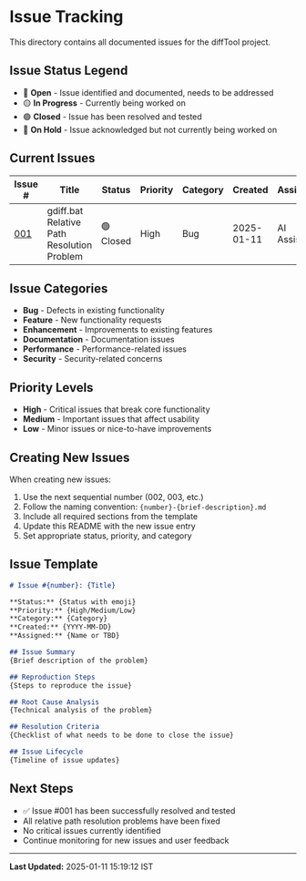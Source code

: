 # Issue Tracking

This directory contains all documented issues for the diffTool project.

## Issue Status Legend

- 🔴 **Open** - Issue identified and documented, needs to be addressed
- 🟡 **In Progress** - Currently being worked on
- 🟢 **Closed** - Issue has been resolved and tested
- 🔵 **On Hold** - Issue acknowledged but not currently being worked on

## Current Issues

| Issue # | Title | Status | Priority | Category | Created | Assigned |
|---------|-------|--------|----------|----------|---------|----------|
| [001](001-gdiff-relative-path-resolution.md) | gdiff.bat Relative Path Resolution Problem | 🟢 Closed | High | Bug | 2025-01-11 | AI Assistant |

## Issue Categories

- **Bug** - Defects in existing functionality
- **Feature** - New functionality requests
- **Enhancement** - Improvements to existing features
- **Documentation** - Documentation issues
- **Performance** - Performance-related issues
- **Security** - Security-related concerns

## Priority Levels

- **High** - Critical issues that break core functionality
- **Medium** - Important issues that affect usability
- **Low** - Minor issues or nice-to-have improvements

## Creating New Issues

When creating new issues:

1. Use the next sequential number (002, 003, etc.)
2. Follow the naming convention: `{number}-{brief-description}.md`
3. Include all required sections from the template
4. Update this README with the new issue entry
5. Set appropriate status, priority, and category

## Issue Template

```markdown
# Issue #{number}: {Title}

**Status:** {Status with emoji}
**Priority:** {High/Medium/Low}
**Category:** {Category}
**Created:** {YYYY-MM-DD}
**Assigned:** {Name or TBD}

## Issue Summary
{Brief description of the problem}

## Reproduction Steps
{Steps to reproduce the issue}

## Root Cause Analysis
{Technical analysis of the problem}

## Resolution Criteria
{Checklist of what needs to be done to close the issue}

## Issue Lifecycle
{Timeline of issue updates}
```

## Next Steps

- ✅ Issue #001 has been successfully resolved and tested
- All relative path resolution problems have been fixed
- No critical issues currently identified
- Continue monitoring for new issues and user feedback

---

**Last Updated:** 2025-01-11 15:19:12 IST
